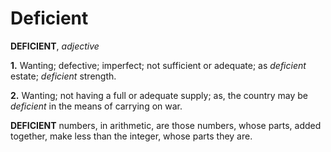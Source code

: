 # Deficient

**DEFICIENT**, _adjective_

**1.** Wanting; defective; imperfect; not sufficient or adequate; as _deficient_ estate; _deficient_ strength.

**2.** Wanting; not having a full or adequate supply; as, the country may be _deficient_ in the means of carrying on war.

**DEFICIENT** numbers, in arithmetic, are those numbers, whose parts, added together, make less than the integer, whose parts they are.